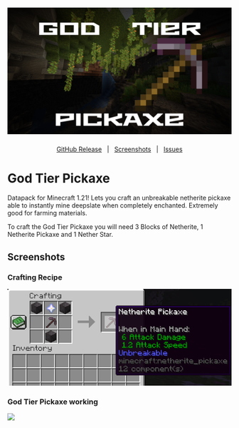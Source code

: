 <h1 id="topBanner"align="center">
    <img src=".github\resources\BannerGodTierPickaxe.png" alt="GodTierPickaxe Banner" />
</h1>

<div align="center">
    
[GitHub Release][release]&nbsp;&nbsp;&nbsp;|&nbsp;&nbsp;&nbsp;[Screenshots](#screenshots)&nbsp;&nbsp;&nbsp;|&nbsp;&nbsp;&nbsp;[Issues][issues]
</div>

<h1>God Tier Pickaxe</h1>
Datapack for Minecraft 1.21! Lets you craft an unbreakable netherite pickaxe able to instantly mine deepslate when completely enchanted. Extremely good for farming materials. 
 
To craft the God Tier Pickaxe you will need 3 Blocks of Netherite, 1 Netherite Pickaxe and 1 Nether Star.

<h2 id="screenshots">Screenshots</h2>

<h3>Crafting Recipe</h3>
<img src=".github/resources/CraftingRecipe.png" />

<h3>God Tier Pickaxe working</h3>
<img src=".github/resources/mining.gif" />

[release]:https://github.com/ChillCraftDevelopment/GodTierPickaxe/releases/latest "Latest Release (external link)"
[issues]:https://github.com/ChillCraftDevelopment/GodTierPickaxe/issues "Issues (external link)"

